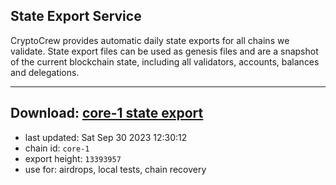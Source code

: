 ## State Export Service
CryptoCrew provides automatic daily state exports for all chains we validate. State export files can be used as genesis files and are a snapshot of the current blockchain state, including all validators, accounts, balances and delegations.

---
**Download: [core-1 state export](https://dl.ccvalidators.com/SERVICE/persistence/core-1_export_13393957.json)**
---

- last updated: Sat Sep 30 2023 12:30:12
- chain id: `core-1`
- export height: `13393957`
- use for: airdrops, local tests, chain recovery
